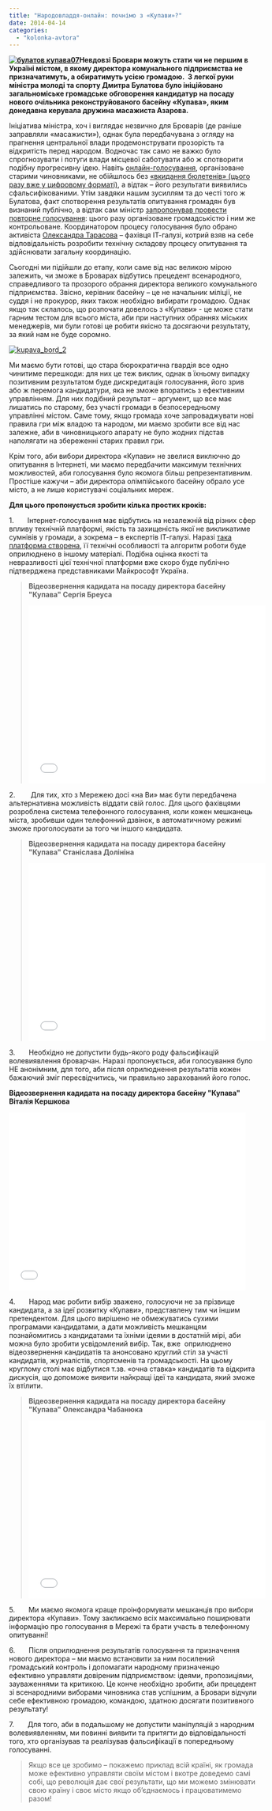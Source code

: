 ```yaml
---
title: "Народовладдя-онлайн: почнімо з «Купави»?"
date: 2014-04-14
categories: 
  - "kolonka-avtora"
---
```


**[![булатов купава07](https://mpz.brovary.org/wp-content/uploads/2014/04/bulatov-kupava07.jpg)](https://mpz.brovary.org/wp-content/uploads/2014/04/bulatov-kupava07.jpg)Невдовзі Бровари можуть стати чи не першим в Україні містом, в якому директора комунального підприємства не призначатимуть, а обиратимуть усією громадою.  З легкої руки міністра молоді та спорту Дмитра Булатова було ініційовано загальноміське громадське обговорення кандидатур на посаду нового очільника реконструйованого басейну «Купава», яким донедавна керувала дружина масажиста Азарова.**

Ініціатива міністра, хоч і виглядає незвично для Броварів (де раніше заправляли «масажисти»), однак була передбачувана з огляду на прагнення центральної влади продемонструвати прозорість та відкритість перед народом. Водночас так само не важко було спрогнозувати і потуги влади місцевої саботувати або ж спотворити подібну прогресивну ідею. Навіть [онлайн-голосування](https://mpz.brovary.org/startuvalo-onlayn-opituvannya-kandidatur-na-posadu-direktora-kupavi/), організоване старими чиновниками, не обійшлось без [«вкидання бюлетенів» (цього разу вже у цифровому форматі)](https://mpz.brovary.org/publichne-priznachennya-direktora-kupavi-vlada-prodovzhuye-grati-v-naperstki/), а відтак – його результати виявились сфальсифікованими. Утім завдяки нашим зусиллям та до честі того ж Булатова, факт спотворення результатів опитування громадян був визнаний публічно, а відтак сам міністр [запропонував провести повторне голосування](https://www.facebook.com/photo.php?fbid=767007756656170&set=gm.806565956040039&type=1&theater): цього разу організоване громадськістю і ним же контрольоване. Координатором процесу голосування було обрано активіста [Олександра Тарасова](https://www.facebook.com/tavib2?ref=ts&fref=ts) – фахівця ІТ-галузі, котрий взяв на себе відповідальність розробити технічну складову процесу опитування та здійснювати загальну координацію.

Сьогодні ми підійшли до етапу, коли саме від нас великою мірою залежить, чи зможе в Броварах відбутись прецедент всенародного, справедливого та прозорого обрання директора великого комунального підприємства. Звісно, керівник басейну – це не начальник міліції, не суддя і не прокурор, яких також необхідно вибирати громадою. Однак якщо так склалось, що розпочати довелось з «Купави» - це може стати гарним тестом для всього міста, аби при наступних обраннях міських менеджерів, ми були готові це робити якісно та досягаючи результату, за який нам не буде соромно.

[![kupava_bord_2](https://mpz.brovary.org/wp-content/uploads/2014/04/kupava_bord_2.jpg)](https://mpz.brovary.org/wp-content/uploads/2014/04/kupava_bord_2.jpg)

Ми маємо бути готові, що стара бюрократична гвардія все одно чинитиме перешкоди: для них це теж виклик, однак в їхньому випадку позитивним результатом буде дискредитація голосування, його зрив або ж перемога кандидатури, яка не зможе впоратись з ефективним управлінням. Для них подібний результат – аргумент, що все має лишатись по старому, без участі громади в безпосередньому управлінні містом. Саме тому, якщо громада хоче запроваджувати нові правила гри між владою та народом, ми маємо зробити все від нас залежне, аби в чиновницького апарату не було жодних підстав наполягати на збереженні старих правил гри.

Крім того, аби вибори директора «Купави» не звелися виключно до опитування в Інтернеті, ми маємо передбачити максимум технічних можливостей, аби голосування було якомога більш репрезентативним. Простіше кажучи – аби директора олімпійського басейну обрало усе місто, а не лише користувачі соціальних мереж.

**Для цього пропонується зробити кілька простих кроків:**

1.       Інтернет-голосування має відбутись на незалежній від різних сфер впливу технічній платформі, якість та захищеність якої не викликатиме сумнівів у громади, а зокрема – в експертів ІТ-галузі. Наразі [така платформа створена](http://kupava.cobat.com.ua/), її технічні особливості та алгоритм роботи буде оприлюднено в іншому матеріалі. Подібна оцінка якості та невразливості цієї технічної платформи вже скоро буде публічно підтверджена представниками Майкрософт Україна.

> **Відеозвернення кадидата на посаду директора басейну "Купава" Сергія Бреуса**
> 
> <iframe src="//www.youtube.com/embed/3nUVWAMJLJ0" height="360" width="480" allowfullscreen frameborder="0"></iframe>

2.        Для тих, хто з Мережею досі «на Ви» має бути передбачена альтернативна можливість віддати свій голос. Для цього фахівцями розроблена система телефонного голосування, коли кожен мешканець міста, зробивши один телефонний дзвінок, в автоматичному режимі зможе проголосувати за того чи іншого кандидата.

> **Відеозвернення кадидата на посаду директора басейну "Купава" Станіслава Долініна**
> 
> <iframe src="//www.youtube.com/embed/0_gIq_t3Tvc" height="360" width="480" allowfullscreen frameborder="0"></iframe>

3.       Необхідно не допустити будь-якого роду фальсифікацій волевиявлення броварчан. Наразі пропонується, аби голосування було НЕ анонімним, для того, аби після оприлюднення результатів кожен бажаючий зміг пересвідчитись, чи правильно зарахований його голос.

**Відеозвернення кадидата на посаду директора басейну "Купава" Віталія Кершкова**

<iframe src="//www.youtube.com/embed/sa4Hw_0Ihq8" height="360" width="480" allowfullscreen frameborder="0"></iframe>

4.       Народ має робити вибір зважено, голосуючи не за прізвище кандидата, а за ідеї розвитку «Купави», представлену тим чи іншим претендентом. Для цього вирішено не обмежуватись сухими програмами кандидатами, а дати можливість мешканцям познайомитись з кандидатами та їхніми ідеями в достатній мірі, аби можна було зробити усвідомлений вибір. Так, вже  оприлюднено відеозвернення кандидатів та анонсовано круглий стіл за участі кандидатів, журналістів, спортсменів та громадськості. На цьому круглому столі має відбутися т.зв. «очна ставка» кандидатів та відкрита дискусія, що допоможе виявити найкращі ідеї та кандидата, який зможе їх втілити.

> **Відеозвернення кадидата на посаду директора басейну "Купава" Олександра Чабанюка**
> 
> <iframe src="//www.youtube.com/embed/bV2w1okJWbY" height="360" width="480" allowfullscreen frameborder="0"></iframe>

5.       Ми маємо якомога краще проінформувати мешканців про вибори директора «Купави». Тому закликаємо всіх максимально поширювати інформацію про голосування в Мережі та брати участь в телефонному опитуванні!

6.       Після оприлюднення результатів голосування та призначення нового директора – ми маємо встановити за ним посилений громадський контроль і допомагати народному призначенцю ефективно управляти довіреним підприємством: ідеями, пропозиціями, зауваженнями та критикою. Це конче необхідно зробити, аби прецедент зі всенародними виборами чиновника став успішним, а Бровари відчули себе ефективною громадою, командою, здатною досягати позитивного результату!

7.       Для того, аби в подальшому не допустити маніпуляцій з народним волевиявленням, ми повинні виявити та притягти до відповідальності того, хто організував та реалізував фальсифікації в попередньому голосуванні.

> Якщо все це зробимо – покажемо приклад всій країні, як громада може ефективно управляти своїм містом і вкотре доведемо самі собі, що революція дає свої результати, що ми можемо змінювати свою країну і своє місто якщо об’єднаємось і працюватимемо разом!
